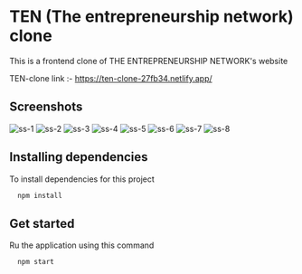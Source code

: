 # TEN (The entrepreneurship network) clone

This is a frontend clone of THE ENTREPRENEURSHIP NETWORK's website

TEN-clone link :- https://ten-clone-27fb34.netlify.app/

## Screenshots



![ss-1](https://user-images.githubusercontent.com/65703105/134879596-211b4ca4-0c6d-4bce-8e53-98b49c3f8723.PNG)
![ss-2](https://user-images.githubusercontent.com/65703105/134879604-e0f2d8e1-e4af-421a-b985-d23279afcaec.PNG)
![ss-3](https://user-images.githubusercontent.com/65703105/134879610-c108dd64-0540-480e-a342-5a90cf20b1b2.PNG)
![ss-4](https://user-images.githubusercontent.com/65703105/134879620-8abb0b12-b895-4b71-8008-55c014194634.PNG)
![ss-5](https://user-images.githubusercontent.com/65703105/134879625-f92011fe-ad6b-48eb-80b8-922baf1ae704.PNG)
![ss-6](https://user-images.githubusercontent.com/65703105/134879634-a8b6a75a-e10d-4310-8d5b-843c81a6d7f2.PNG)
![ss-7](https://user-images.githubusercontent.com/65703105/134879647-2d364c00-7e7a-46a7-abec-35d954a4a132.PNG)
![ss-8](https://user-images.githubusercontent.com/65703105/134879655-b990caf1-ff5f-4282-bb91-2743e041d897.PNG)



## Installing dependencies

To install dependencies for this project

```bash
  npm install
```


## Get started

Ru the application using this command

```bash
  npm start
```
